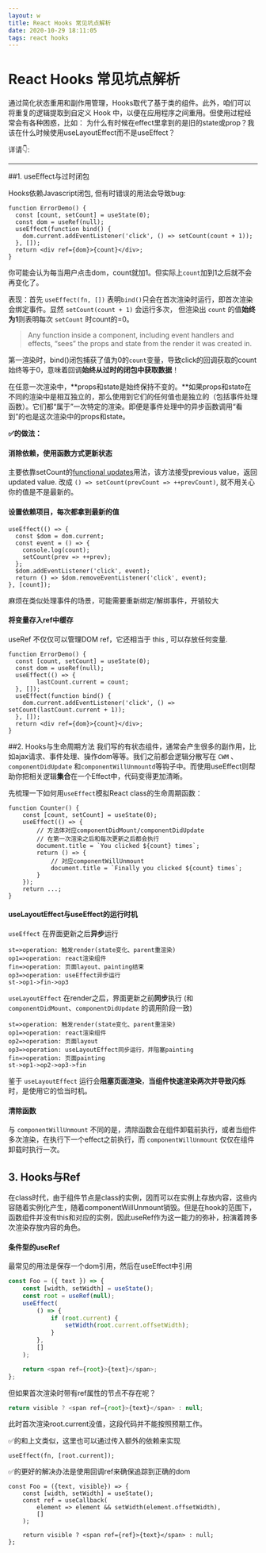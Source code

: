 ```yaml
---
layout: w
title: React Hooks 常见坑点解析
date: 2020-10-29 18:11:05
tags: react hooks
---
```


# React Hooks 常见坑点解析


通过简化状态重用和副作用管理，Hooks取代了基于类的组件。此外，咱们可以将重复的逻辑提取到自定义 Hook 中，以便在应用程序之间重用。但使用过程经常会有各种困惑，比如： 为什么有时候在effect里拿到的是旧的state或prop？我该在什么时候使用useLayoutEffect而不是useEffect？

详请👇:

---

##1. useEffect与过时闭包

Hooks依赖Javascript闭包, 但有时错误的用法会导致bug:
```
function ErrorDemo() {
  const [count, setCount] = useState(0);
  const dom = useRef(null);
  useEffect(function bind() {
    dom.current.addEventListener('click', () => setCount(count + 1));
  }, []);
  return <div ref={dom}>{count}</div>;
}
```
你可能会认为每当用户点击dom，count就加1。但实际上`count`加到1之后就不会再变化了。

表现：首先 `useEffect(fn, [])` 表明`bind()`只会在首次渲染时运行，即首次渲染会绑定事件。显然  `setCount(count + 1)` 会运行多次， 但渲染出 `count` 的值**始终为1**则表明每次 `setCount` 时count的=0。

> Any function inside a component, including event handlers and effects,
> “sees” the props and state from the render it was created in.

第一渲染时，bind()闭包捕获了值为0的`count`变量，导致click的回调获取的count始终等于0，意味着回调**始终从过时的闭包中获取数据**！

在任意一次渲染中，**props和state是始终保持不变的。**如果props和state在不同的渲染中是相互独立的，那么使用到它们的任何值也是独立的（包括事件处理函数）。它们都“属于”一次特定的渲染。即便是事件处理中的异步函数调用“看到”的也是这次渲染中的props和state。

**✅的做法：**
#### 消除依赖，使用函数方式更新状态
主要依靠setCount的[functional updates][1]用法，该方法接受previous value，返回updated value.
改成 `() => setCount(prevCount => ++prevCount)`, 就不用关心你的值是不是最新的。

#### 设置依赖项目，每次都拿到最新的值
```
useEffect(() => {
  const $dom = dom.current;
  const event = () => {
    console.log(count);
    setCount(prev => ++prev);
  };
  $dom.addEventListener('click', event);
  return () => $dom.removeEventListener('click', event);
}, [count]);
```
麻烦在类似处理事件的场景，可能需要重新绑定/解绑事件，开销较大

#### 将变量存入ref中缓存
useRef 不仅仅可以管理DOM ref，它还相当于 this , 可以存放任何变量.  
```
function ErrorDemo() {
  const [count, setCount] = useState(0);
  const dom = useRef(null);
  useEffect(() => {
        lastCount.current = count;
  }, []);
  useEffect(function bind() {
    dom.current.addEventListener('click', () => setCount(lastCount.current + 1));
  }, []);
  return <div ref={dom}>{count}</div>;
}
```

##2. Hooks与生命周期方法
我们写的有状态组件，通常会产生很多的副作用，比如ajax请求、事件处理、操作dom等等。我们之前都会逻辑分散写在 `CWM` 、`componentDidUpdate` 和`componentWillUnmountd`等钩子中。而使用useEffect则帮助你把相关逻辑**集合**在一个Effect中，代码变得更加清晰。

先梳理一下如何用`useEffect`模拟React class的生命周期函数：
```
function Counter() {
    const [count, setCount] = useState(0);
    useEffect(() => {
        // 方法体对应componentDidMount/componentDidUpdate
        // 在第一次渲染之后和每次更新之后都会执行
        document.title = `You clicked ${count} times`;
        return () => {
            // 对应componentWillUnmount
            document.title = `Finally you clicked ${count} times`;
        }
    });
    return ...;
}
```

#### **useLayoutEffect与useEffect的运行时机**
`useEffect` 在界面更新之后**异步**运行
```flow
st=>operation: 触发render(state变化、parent重渲染)
op1=>operation: react渲染组件
fin=>operation: 页面layout、painting结束
op3=>operation: useEffect异步运行
st->op1->fin->op3
```
`useLayoutEffect` 在render之后，界面更新之前**同步**执行
(和`componentDidMount`、`componentDidUpdate` 的调用阶段一致)
```flow
st=>operation: 触发render(state变化、parent重渲染)
op1=>operation: react渲染组件
op2=>operation: 页面layout
op3=>operation: useLayoutEffect同步运行，并阻塞painting
fin=>operation: 页面painting
st->op1->op2->op3->fin
```

鉴于 `useLayoutEffect` 运行会**阻塞页面渲染**，**当组件快速渲染两次并导致闪烁**时，是使用它的恰当时机。

#### 清除函数
与 `componentWillUnmount` 不同的是，清除函数会在组件卸载前执行，或者当组件多次渲染，在执行下一个effect之前执行，而 `componentWillUnmount` 仅仅在组件卸载时执行一次。

## 3. Hooks与Ref
在class时代，由于组件节点是class的实例，因而可以在实例上存放内容，这些内容随着实例化产生，随着componentWillUnmount销毁。但是在hook的范围下，函数组件并没有this和对应的实例，因此useRef作为这一能力的弥补，扮演着跨多次渲染存放内容的角色。

#### 条件型的useRef
最常见的用法是保存一个dom引用，然后在useEffect中引用
```javascript
const Foo = ({ text }) => {
    const [width, setWidth] = useState();
    const root = useRef(null);
    useEffect(
        () => {
            if (root.current) {
                setWidth(root.current.offsetWidth);
            }
        },
        []
    );

    return <span ref={root}>{text}</span>;
};
```
但如果首次渲染时带有ref属性的节点不存在呢？
```javascript
return visible ? <span ref={root}>{text}</span> : null;
```
此时首次渲染root.current没值，这段代码并不能按照预期工作。

✅的和上文类似，这里也可以通过传入额外的依赖来实现
```
useEffect(fn, [root.current]);
```
✅的更好的解决办法是使用回调ref来确保追踪到正确的dom

```
const Foo = ({text, visible}) => {
    const [width, setWidth] = useState();
    const ref = useCallback(
        element => element && setWidth(element.offsetWidth),
        []
    );

    return visible ? <span ref={ref}>{text}</span> : null;
};
```



  [1]: https://reactjs.org/docs/hooks-reference.html#functional-updates